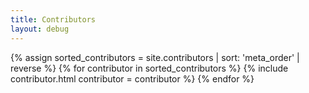 ```yaml
---
title: Contributors
layout: debug
---
```

<div class="row">
{% assign sorted_contributors = site.contributors | sort: 'meta_order' | reverse %}
{% for contributor in sorted_contributors %}
{% include contributor.html contributor = contributor %}
{% endfor %}
</div>



